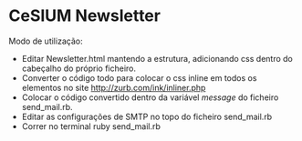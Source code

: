# CeSIUM Newsletter

Modo de utilização:
- Editar Newsletter.html mantendo a estrutura, adicionando css dentro do cabeçalho do próprio ficheiro.
- Converter o código todo para colocar o css inline em todos os elementos no site http://zurb.com/ink/inliner.php
- Colocar o código convertido dentro da variável _message_ do ficheiro send_mail.rb.
- Editar as configurações de SMTP no topo do ficheiro send_mail.rb
- Correr no terminal ruby send_mail.rb
